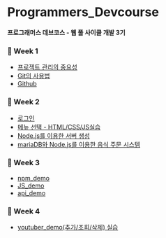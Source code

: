 # Programmers_Devcourse
 **프로그래머스 데브코스 - 웹 풀 사이클 개발 3기**

 ### 🌼 Week 1
 - [프로젝트 관리의 중요성](https://github.com/IIINHWAA/Programmers_Devcourse/blob/main/Week1/Day1.md) <br>
 - [Git의 사용법](https://github.com/IIINHWAA/Programmers_Devcourse/blob/main/Week1/Day2.md) <br>
 - [Github](https://github.com/IIINHWAA/Programmers_Devcourse/blob/main/Week1/Day4.md) <br>


 ### 🌼 Week 2
 - [로그인](https://github.com/IIINHWAA/Programmers_Devcourse/blob/main/Week2/Login/README.md) <br>
 - [메뉴 선택 - HTML/CSS/JS실습](https://github.com/IIINHWAA/Programmers_Devcourse/tree/main/Week2/Simple_Market) <br>
 - [Node.js를 이용한 서버 생성](https://github.com/IIINHWAA/Programmers_Devcourse/blob/main/Week2/Server/README.md)<br>
 - [mariaDB와 Node.js를 이용한 음식 주문 시스템](https://github.com/IIINHWAA/Programmers_Devcourse/blob/main/Week2/Restaurant_System/README.md)<br>

 ### 🌼 Week 3
 - [npm_demo](https://github.com/IIINHWAA/Programmers_Devcourse/tree/main/Week3/NODE_BASE/npm_demo) <br>
 - [JS_demo](https://github.com/IIINHWAA/Programmers_Devcourse/tree/main/Week3/NODE_BASE/js_demo) <br>
 - [api_demo](https://github.com/IIINHWAA/Programmers_Devcourse/blob/main/Week3/NODE_BASE/api_demo/README.md)<br>
 
 ### 🌼 Week 4
 - [youtuber_demo(추가/조회/삭제) 실습](https://github.com/IIINHWAA/Programmers_Devcourse/tree/main/Week4) <br>

